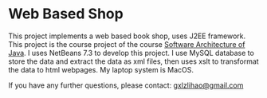 # Web Based Shop  

This project implements a web based book shop, uses J2EE framework. This project is the course project of the course [Software Architecture of Java](www.it.uu.se/edu/course/homepage/pvarkjava/vt13/). I uses NetBeans 7.3 to develop this project. I use MySQL database to store the data and extract the data as xml files, then uses xslt to transformat the data to html webpages. My laptop system is MacOS.  

If you have any further questions, please contact: gxlzlihao@gmail.com  
